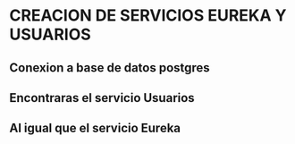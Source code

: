# CREACION DE SERVICIOS EUREKA Y USUARIOS

## Conexion a base de datos postgres
## Encontraras el servicio Usuarios
## Al igual que el servicio Eureka
